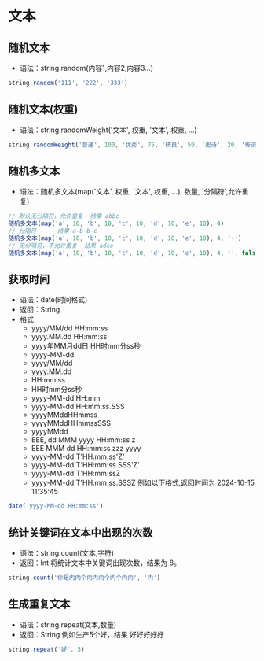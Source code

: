 # 文本

## 随机文本

- 语法：string.random(内容1,内容2,内容3...)

```javascript
string.random('111', '222', '333')
```

## 随机文本(权重)

- 语法：string.randomWeight('文本', 权重, '文本', 权重, ...)

```javascript
string.randomWeight('普通', 100, '优秀', 75, '精良', 50, '史诗', 20, '传说', 6)
```

## 随机多文本

- 语法：随机多文本(map('文本', 权重, '文本', 权重, ...), 数量, '分隔符',允许重复)

```javascript
// 默认无分隔符，允许重复  结果 abbc
随机多文本(map('a', 10, 'b', 10, 'c', 10, 'd', 10, 'e', 10), 4)
// 分隔符 -    结果 a-b-b-c
随机多文本(map('a', 10, 'b', 10, 'c', 10, 'd', 10, 'e', 10), 4, '-')
// 无分隔符，不允许重复  结果 adce
随机多文本(map('a', 10, 'b', 10, 'c', 10, 'd', 10, 'e', 10), 4, '', false) 
```

## 获取时间

- 语法：date(时间格式)
- 返回：String
- 格式
    - yyyy/MM/dd HH:mm:ss
    - yyyy.MM.dd HH:mm:ss
    - yyyy年MM月dd日 HH时mm分ss秒
    - yyyy-MM-dd
    - yyyy/MM/dd
    - yyyy.MM.dd
    - HH:mm:ss
    - HH时mm分ss秒
    - yyyy-MM-dd HH:mm
    - yyyy-MM-dd HH:mm:ss.SSS
    - yyyyMMddHHmmss
    - yyyyMMddHHmmssSSS
    - yyyyMMdd
    - EEE, dd MMM yyyy HH:mm:ss z
    - EEE MMM dd HH:mm:ss zzz yyyy
    - yyyy-MM-dd'T'HH:mm:ss'Z'
    - yyyy-MM-dd'T'HH:mm:ss.SSS'Z'
    - yyyy-MM-dd'T'HH:mm:ssZ
    - yyyy-MM-dd'T'HH:mm:ss.SSSZ
      例如以下格式,返回时间为 2024-10-15 11:35:45

```javascript
date('yyyy-MM-dd HH:mm:ss')
```

## 统计关键词在文本中出现的次数

- 语法：string.count(文本,字符)
- 返回：Int
  将统计文本中关键词出现次数，结果为 8。

```javascript
string.count('你是内内个内内内个内个内内', '内')
```

## 生成重复文本

- 语法：string.repeat(文本,数量)
- 返回：String
  例如生产5个好，结果 好好好好好

```javascript
string.repeat('好', 5)
```
